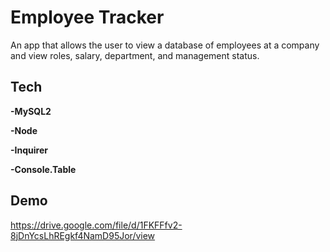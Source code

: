 # Employee Tracker

An app that allows the user to view a database of employees at a company and view roles, salary, department, and management status.

## Tech

**-MySQL2**

**-Node**

**-Inquirer**

**-Console.Table**


## Demo

https://drive.google.com/file/d/1FKFFfv2-8jDnYcsLhREgkf4NamD95Jor/view
